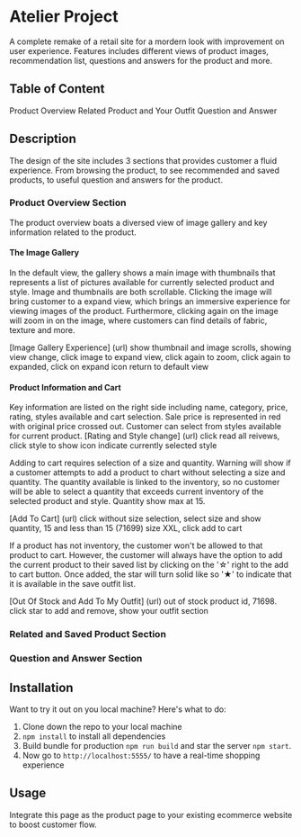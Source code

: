 # Atelier Project
A complete remake of a retail site for a mordern look with improvement on user experience. Features includes different views of product images, recommendation list, questions and answers for the product and more.

## Table of Content
Product Overview
Related Product and Your Outfit
Question and Answer

## Description
The design of the site includes 3 sections that provides customer a fluid experience. From browsing the product, to see recommended and saved products, to useful question and answers for the product.

### Product Overview Section
The product overview boats a diversed view of image gallery and key information related to the product.
#### The Image Gallery
In the default view, the gallery shows a main image with thumbnails that represents a list of pictures available for currently selected product and style. Image and thumbnails are both scrollable.
Clicking the image will bring customer to a expand view, which brings an immersive experience for viewing images of the product. Furthermore, clicking again on the image will zoom in on the image, where customers can find details of fabric, texture and more.

[Image Gallery Experience] (url) show thumbnail and image scrolls, showing view change, click image to expand view, click again to zoom, click again to expanded, click on expand icon return to default view

#### Product Information and Cart
Key information are listed on the right side including name, category, price, rating, styles available and cart selection. Sale price is represented in red with original price crossed out. Customer can select from styles available for current product.
[Rating and Style change] (url) click read all reivews, click style to show icon indicate currently selected style

Adding to cart requires selection of a size and quantity. Warning will show if a customer attempts to add a product to chart without selecting a size and quantity. The quantity available is linked to the inventory, so no customer will be able to select a quantity that exceeds current inventory of the selected product and style. Quantity show max at 15.

[Add To Cart] (url) click without size selection, select size and show quantity, 15 and less than 15 (71699) size XXL, click add to cart

If a product has not inventory, the customer won't be allowed to that product to cart. However, the customer will always have the option to add the current product to their saved list by clicking on the '☆' right to the add to cart button. Once added, the star will turn solid like so '★' to indicate that it is available in the save outfit list.

[Out Of Stock and Add To My Outfit] (url) out of stock product id, 71698. click star to add and remove, show your outfit section

### Related and Saved Product Section
### Question and Answer Section

## Installation
Want to try it out on you local machine? Here's what to do:
1. Clone down the repo to your local machine
2. `npm install` to install all dependencies
3. Build bundle for production `npm run build` and star the server `npm start`.
4. Now go to `http://localhost:5555/` to have a real-time shopping experience

## Usage
Integrate this page as the product page to your existing ecommerce website to boost customer flow.
